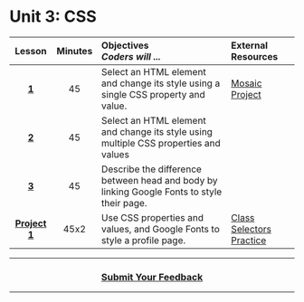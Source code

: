# Unit 3: CSS

|Lesson|Minutes|Objectives <br> *Coders will ...*|External Resources|
|:-------:|:-------:|:-------|:-------|
|[**1**](https://drive.google.com/open?id=1Nqap_mrYqTi1rdecA9TDjkK3Lm6_tNszpp8dXVJB_RA)|45| Select an HTML element and change its style using a single CSS property and value.|[Mosaic Project](https://docs.google.com/presentation/d/1_xTJ4jcZnGVUyMeirbVZajGi1c0pl9ba8N-P7khLzsw/edit?usp=sharing)|
|[**2**](https://drive.google.com/open?id=1IceCITQ-oCl-o8xQ_qwIKAqS93zHskbNNyP9bVe5jE0)|45|Select an HTML element and change its style using multiple CSS properties and values  | |
|[**3**](https://drive.google.com/open?id=1gOYPKXDdzmBELugH1NdoWfmddpYfUiBZ4BUcXbYajDA)|45|Describe the difference between head and body by linking Google Fonts to style their page. ||
|[**Project 1**](https://drive.google.com/open?id=1s1_TD-u6oZMmQBrqBn5u9h5GlszePIZGB3SaiyuVE_Y)|45x2|Use CSS properties and values, and Google Fonts to style a profile page.|[Class Selectors Practice](https://docs.google.com/presentation/d/11yorBq3hAdjdpYTHZKrJ3v48AnP_ZgW4Xx6x9kPwTP4/edit?usp=sharing)|


----
<h3 align="center"><a href="https://docs.google.com/forms/d/e/1FAIpQLSeLpI-m6UKvIxk97F8R1iidFRaYXJ3dfcUuIjx2Pz0WMfO1SA/viewform">Submit Your Feedback</a> </h3>

----


